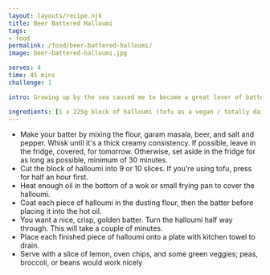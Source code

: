 ```yaml
---
layout: layouts/recipe.njk
title: Beer Battered Halloumi
tags:
- food
permalink: /food/beer-battered-halloumi/
image: beer-battered-halloumi.jpg

serves: 4
time: 45 mins
challenge: 1

intro: Growing up by the sea caused me to become a great lover of battered fish and chunky chips. I find the saltiness and texture of halloumi helps it pair with the chips and batter just as nicely as fish would. But honestly you could use this batter for anything; halloumi, tofu, or even fish!

ingredients: [1 x 225g block of halloumi (tofu as a vegan / totally dairy free option), '125g self-raising flour, and some for dusting (35g)', 1-2 tbsp garam masala, 330 ml beer, salt and pepper to season, frying oil (I use sunflower), '1 lemon, quartered']
---
```

- Make your batter by mixing the flour, garam masala, beer, and salt and pepper. Whisk until it's a thick creamy consistency. If possible, leave in the fridge, covered, for tomorrow. Otherwise, set aside in the fridge for as long as possible, minimum of 30 minutes.
- Cut the block of halloumi into 9 or 10 slices. If you're using tofu, press for half an hour first.
- Heat enough oil in the bottom of a wok or small frying pan to cover the halloumi.
- Coat each piece of halloumi in the dusting flour, then the batter before placing it into the hot oil.
- You want a nice, crisp, golden batter. Turn the halloumi half way through. This will take a couple of minutes.
- Place each finished piece of halloumi onto a plate with kitchen towel to drain.
- Serve with a slice of lemon, oven chips, and some green veggies; peas, broccoli, or beans would work nicely